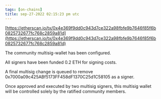 ```yaml
---
tags: [on-chains]
title: sep-27-2022 02:15:23 pm utc
---
```


[https://etherscan.io/tx/0x4e369f9dd0c943d7ce322a98fbfe9b7646f85f6b0825732677fc768c2859a81d](https://etherscan.io/tx/0x4e369f9dd0c943d7ce322a98fbfe9b7646f85f6b0825732677fc768c2859a81d)

The community multisig-wallet has been configured.

All signers have been funded 0.2 ETH for signing costs.

A final multisig change is queued to remove 0x7000a09c425ABf5173FF458dF1370C25d1C58105 as a signer.

Once approved and executed by two multisig signers, this multisig wallet will be controlled solely by the ratified community members.
